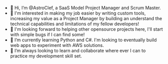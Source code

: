 - 👋 Hi, I’m @AstroClef, a SaaS Model Project Manager and Scrum Master.
- 👀 I'm interested in making my job easier by writing custom tools, increasing my value as a Project Manager by building an understand the technical capabilities and limitations of my fellow developers!
- 🔮 I'm looking forward to helping other opensource projects here, I'll start with simple bugs if I can find some!
- 🌱 I’m currently learning Python and C#. I'm looking to eventually build web apps to experiment with AWS solutions.
- 💞️ I’m always looking to learn and collaborate where ever I can to practice my development skill set.

<!---
AstroClef/AstroClef is a ✨ special ✨ repository because its `README.md` (this file) appears on your GitHub profile.
You can click the Preview link to take a look at your changes.
--->
